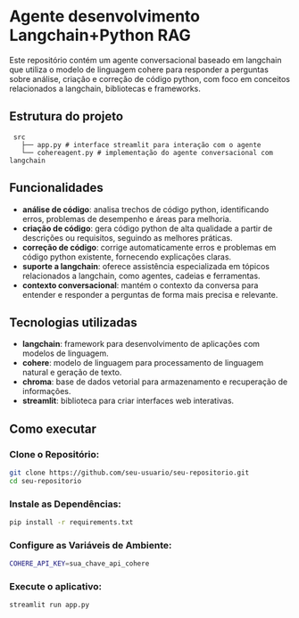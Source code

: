 # Agente desenvolvimento Langchain+Python RAG

Este repositório contém um agente conversacional baseado em langchain que utiliza o modelo de linguagem cohere para responder a perguntas sobre análise, criação e correção de código python, com foco em conceitos relacionados a langchain, bibliotecas e frameworks.

## Estrutura do projeto
```
 src
   ├── app.py # interface streamlit para interação com o agente
   └── cohereagent.py # implementação do agente conversacional com langchain
```
## Funcionalidades

- **análise de código**: analisa trechos de código python, identificando erros, problemas de desempenho e áreas para melhoria.
- **criação de código**: gera código python de alta qualidade a partir de descrições ou requisitos, seguindo as melhores práticas.
- **correção de código**: corrige automaticamente erros e problemas em código python existente, fornecendo explicações claras.
- **suporte a langchain**: oferece assistência especializada em tópicos relacionados a langchain, como agentes, cadeias e ferramentas.
- **contexto conversacional**: mantém o contexto da conversa para entender e responder a perguntas de forma mais precisa e relevante.

## Tecnologias utilizadas

- **langchain**: framework para desenvolvimento de aplicações com modelos de linguagem.
- **cohere**: modelo de linguagem para processamento de linguagem natural e geração de texto.
- **chroma**: base de dados vetorial para armazenamento e recuperação de informações.
- **streamlit**: biblioteca para criar interfaces web interativas.

## Como executar
### Clone o Repositório:
```bash
git clone https://github.com/seu-usuario/seu-repositorio.git
cd seu-repositorio
```
### Instale as Dependências:
```bash
pip install -r requirements.txt
```
### Configure as Variáveis de Ambiente:
```bash
COHERE_API_KEY=sua_chave_api_cohere
```

### Execute o aplicativo:
```bash
streamlit run app.py
```
